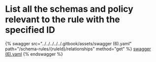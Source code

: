 # List all the schemas and policy relevant  to the rule with the specified ID

{% swagger src="../../../../../.gitbook/assets/swagger (6).yaml" path="/schema-rules/{ruleId}/relationships" method="get" %}
[swagger (6).yaml](<../../../../../.gitbook/assets/swagger (6).yaml>)
{% endswagger %}
